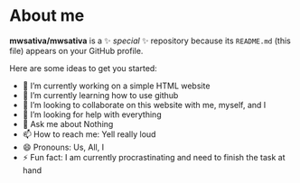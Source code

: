# About me


**mwsativa/mwsativa** is a ✨ _special_ ✨ repository because its `README.md` (this file) appears on your GitHub profile.

Here are some ideas to get you started:

- 🔭 I’m currently working on a simple HTML website
- 🌱 I’m currently learning how to use github
- 👯 I’m looking to collaborate on this website with me, myself, and I
- 🤔 I’m looking for help with everything 
- 💬 Ask me about Nothing
- 📫 How to reach me: Yell really loud
- 😄 Pronouns: Us, All, I
- ⚡ Fun fact: I am currently procrastinating and need to finish the task at hand

